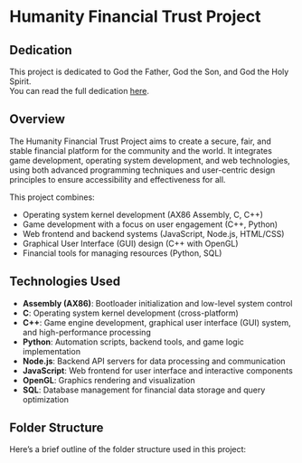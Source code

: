 # Humanity Financial Trust Project

## Dedication
This project is dedicated to God the Father, God the Son, and God the Holy Spirit.  
You can read the full dedication [here](DEDICATION.md).

## Overview
The Humanity Financial Trust Project aims to create a secure, fair, and stable financial platform for the community and the world. It integrates game development, operating system development, and web technologies, using both advanced programming techniques and user-centric design principles to ensure accessibility and effectiveness for all.

This project combines:
- Operating system kernel development (AX86 Assembly, C, C++)
- Game development with a focus on user engagement (C++, Python)
- Web frontend and backend systems (JavaScript, Node.js, HTML/CSS)
- Graphical User Interface (GUI) design (C++ with OpenGL)
- Financial tools for managing resources (Python, SQL)

## Technologies Used
- **Assembly (AX86)**: Bootloader initialization and low-level system control
- **C**: Operating system kernel development (cross-platform)
- **C++**: Game engine development, graphical user interface (GUI) system, and high-performance processing
- **Python**: Automation scripts, backend tools, and game logic implementation
- **Node.js**: Backend API servers for data processing and communication
- **JavaScript**: Web frontend for user interface and interactive components
- **OpenGL**: Graphics rendering and visualization
- **SQL**: Database management for financial data storage and query optimization

## Folder Structure
Here’s a brief outline of the folder structure used in this project:

